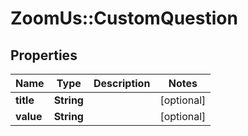 # ZoomUs::CustomQuestion

## Properties
Name | Type | Description | Notes
------------ | ------------- | ------------- | -------------
**title** | **String** |  | [optional] 
**value** | **String** |  | [optional] 


